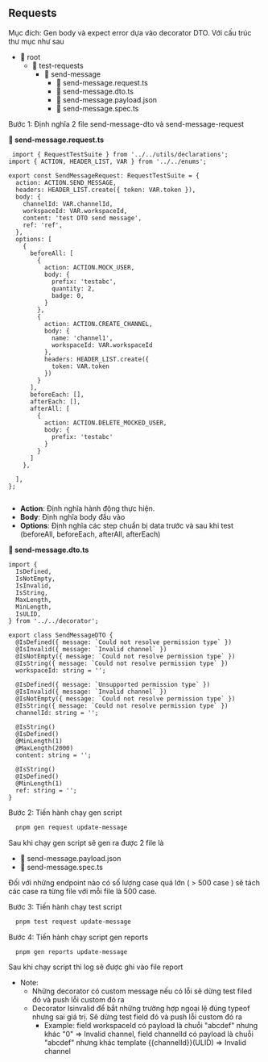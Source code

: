 ## Requests
Mục đích: Gen body và expect error dựa vào decorator DTO. Với cấu trúc thư mục như sau

- 📂 root
  - 📂 test-requests
    - 📂 send-message
      - 📄 send-message.request.ts
      - 📄 send-message.dto.ts
      - 📄 send-message.payload.json
      - 📄 send-message.spec.ts

Bước 1: Định nghĩa 2 file send-message-dto và send-message-request

**📄 send-message.request.ts**
``` 
 import { RequestTestSuite } from '../../utils/declarations';
import { ACTION, HEADER_LIST, VAR } from '../../enums';

export const SendMessageRequest: RequestTestSuite = {
  action: ACTION.SEND_MESSAGE,
  headers: HEADER_LIST.create({ token: VAR.token }),
  body: {
    channelId: VAR.channelId,
    workspaceId: VAR.workspaceId,
    content: 'test DTO send message',
    ref: 'ref',
  },
  options: [
    {
      beforeAll: [
        {
          action: ACTION.MOCK_USER,
          body: {
            prefix: 'testabc',
            quantity: 2,
            badge: 0,
          }
        },
        {
          action: ACTION.CREATE_CHANNEL,
          body: {
            name: 'channel1',
            workspaceId: VAR.workspaceId
          },
          headers: HEADER_LIST.create({
            token: VAR.token
          })
        }
      ],
      beforeEach: [],
      afterEach: [],
      afterAll: [
        {
          action: ACTION.DELETE_MOCKED_USER,
          body: {
            prefix: 'testabc'
          }
        }
      ]
    },

  ],
};


```
+ **Action**: Định nghĩa hành động thực hiện.
+ **Body**: Định nghĩa body đầu vào
+ **Options**: Định nghĩa các step chuẩn bị data trước và sau khi test (beforeAll, beforeEach, afterAll, afterEach)

**📄 send-message.dto.ts**
``` 
import {
  IsDefined,
  IsNotEmpty,
  IsInvalid,
  IsString,
  MaxLength,
  MinLength,
  IsULID,
} from '../../decorator';

export class SendMessageDTO {
  @IsDefined({ message: `Could not resolve permission type` })
  @IsInvalid({ message: `Invalid channel` })
  @IsNotEmpty({ message: `Could not resolve permission type` })
  @IsString({ message: `Could not resolve permission type` })
  workspaceId: string = '';

  @IsDefined({ message: `Unsupported permission type` })
  @IsInvalid({ message: `Invalid channel` })
  @IsNotEmpty({ message: `Could not resolve permission type` })
  @IsString({ message: `Could not resolve permission type` })
  channelId: string = '';

  @IsString()
  @IsDefined()
  @MinLength(1)
  @MaxLength(2000)
  content: string = '';

  @IsString()
  @IsDefined()
  @MinLength(1)
  ref: string = '';
}

```

Bước 2: Tiến hành chạy gen script

```bash
  pnpm gen request update-message
```
  Sau khi chạy gen script sẽ gen ra được 2 file là 
  - 📄 send-message.payload.json
  - 📄 send-message.spec.ts

   Đối với những endpoint nào có số lượng case quá lớn ( > 500 case ) sẽ tách các case ra từng file với mỗi file là 500 case.

Bước 3: Tiến hành chạy test script

```bash
  pnpm test request update-message
```
Bước 4: Tiến hành chạy script gen reports

```bash
  pnpm gen reports update-message
```

  Sau khi chạy script thì log sẽ được ghi vào file report 

- Note:
  + Những decorator có custom message nếu có lỗi sẽ dừng test filed đó và push lỗi custom đó ra 
  + Decorator Isinvalid để bắt những trường hợp ngoại lệ đúng typeof nhưng sai giá trị. Sẽ dừng test field đó và push lỗi custom đó ra
    + Example: field workspaceId có payload là chuỗi "abcdef" nhưng khác "0" => Invalid channel, field channelId có payload là chuỗi "abcdef" nhưng khác template {{channelId}}(ULID) => Invalid channel


